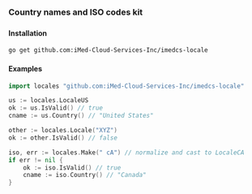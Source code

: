 ### Country names and ISO codes kit
###

#### Installation

```sh
go get github.com:iMed-Cloud-Services-Inc/imedcs-locale
```

#### Examples

```go
import locales "github.com:iMed-Cloud-Services-Inc/imedcs-locale"
```

```go
us := locales.LocaleUS
ok := us.IsValid() // true
cname := us.Country() // "United States"
```

```go
other := locales.Locale("XYZ")
ok := other.IsValid() // false
```

```go
iso, err := locales.Make(" cA") // normalize and cast to LocaleCA
if err != nil {
    ok := iso.IsValid() // true
    cname := iso.Country() // "Canada"
}
```
